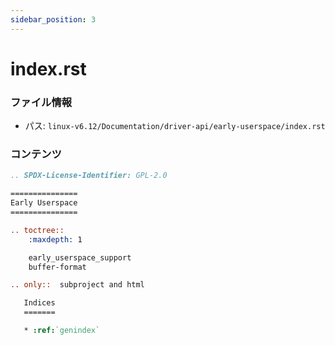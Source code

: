 ```yaml
---
sidebar_position: 3
---
```

# index.rst

### ファイル情報

- パス: `linux-v6.12/Documentation/driver-api/early-userspace/index.rst`

### コンテンツ

```rst
.. SPDX-License-Identifier: GPL-2.0

===============
Early Userspace
===============

.. toctree::
    :maxdepth: 1

    early_userspace_support
    buffer-format

.. only::  subproject and html

   Indices
   =======

   * :ref:`genindex`

```
